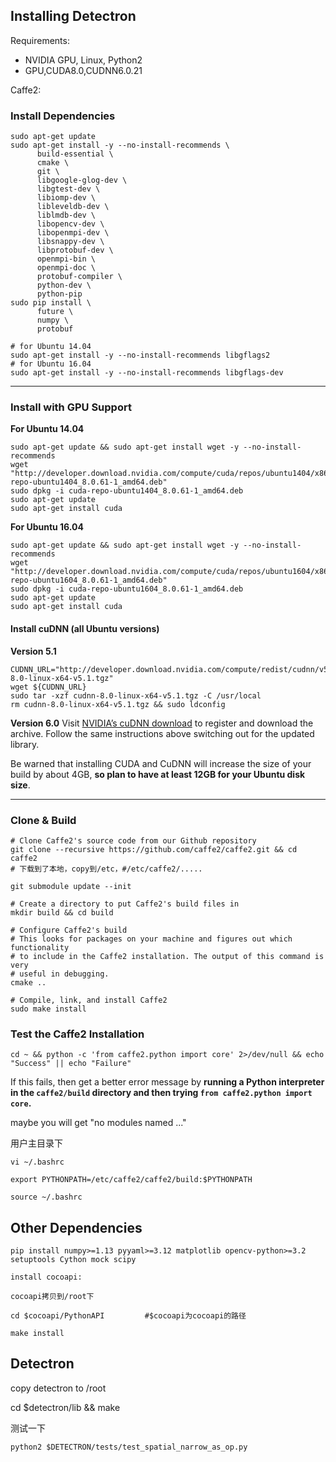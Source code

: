 ## Installing Detectron

Requirements:

- NVIDIA GPU, Linux, Python2
- GPU,CUDA8.0,CUDNN6.0.21

Caffe2:

### Install Dependencies

```
sudo apt-get update
sudo apt-get install -y --no-install-recommends \
      build-essential \
      cmake \
      git \
      libgoogle-glog-dev \
      libgtest-dev \
      libiomp-dev \
      libleveldb-dev \
      liblmdb-dev \
      libopencv-dev \
      libopenmpi-dev \
      libsnappy-dev \
      libprotobuf-dev \
      openmpi-bin \
      openmpi-doc \
      protobuf-compiler \
      python-dev \
      python-pip                          
sudo pip install \
      future \
      numpy \
      protobuf
      
# for Ubuntu 14.04
sudo apt-get install -y --no-install-recommends libgflags2
# for Ubuntu 16.04
sudo apt-get install -y --no-install-recommends libgflags-dev

```





******************************************************************************************************

### Install with GPU Support

**For Ubuntu 14.04**

```
sudo apt-get update && sudo apt-get install wget -y --no-install-recommends
wget "http://developer.download.nvidia.com/compute/cuda/repos/ubuntu1404/x86_64/cuda-repo-ubuntu1404_8.0.61-1_amd64.deb"
sudo dpkg -i cuda-repo-ubuntu1404_8.0.61-1_amd64.deb
sudo apt-get update
sudo apt-get install cuda
```

**For Ubuntu 16.04**

```
sudo apt-get update && sudo apt-get install wget -y --no-install-recommends
wget "http://developer.download.nvidia.com/compute/cuda/repos/ubuntu1604/x86_64/cuda-repo-ubuntu1604_8.0.61-1_amd64.deb"
sudo dpkg -i cuda-repo-ubuntu1604_8.0.61-1_amd64.deb
sudo apt-get update
sudo apt-get install cuda
```

#### Install cuDNN (all Ubuntu versions)

**Version 5.1**

```
CUDNN_URL="http://developer.download.nvidia.com/compute/redist/cudnn/v5.1/cudnn-8.0-linux-x64-v5.1.tgz"
wget ${CUDNN_URL}
sudo tar -xzf cudnn-8.0-linux-x64-v5.1.tgz -C /usr/local
rm cudnn-8.0-linux-x64-v5.1.tgz && sudo ldconfig
```

**Version 6.0** Visit [NVIDIA’s cuDNN download](https://developer.nvidia.com/rdp/cudnn-download) to register and download the archive. Follow the same instructions above switching out for the updated library.

Be warned that installing CUDA and CuDNN will increase the size of your build by about 4GB, **so plan to have at least 12GB for your Ubuntu disk size**.

*************************************************************************************************************************************************************************************

### Clone & Build

```
# Clone Caffe2's source code from our Github repository
git clone --recursive https://github.com/caffe2/caffe2.git && cd caffe2
# 下载到了本地，copy到/etc，#/etc/caffe2/.....

git submodule update --init

# Create a directory to put Caffe2's build files in
mkdir build && cd build

# Configure Caffe2's build
# This looks for packages on your machine and figures out which functionality
# to include in the Caffe2 installation. The output of this command is very
# useful in debugging.
cmake ..

# Compile, link, and install Caffe2
sudo make install
```

### Test the Caffe2 Installation

```
cd ~ && python -c 'from caffe2.python import core' 2>/dev/null && echo "Success" || echo "Failure"
```

If this fails, then get a better error message by **running a Python interpreter in the `caffe2/build` directory and then trying `from caffe2.python import core`.**

maybe you will get "no modules named ..."

用户主目录下

```
vi ~/.bashrc

export PYTHONPATH=/etc/caffe2/caffe2/build:$PYTHONPATH

source ~/.bashrc

```

## Other Dependencies

```
pip install numpy>=1.13 pyyaml>=3.12 matplotlib opencv-python>=3.2 setuptools Cython mock scipy
```

```
install cocoapi:

cocoapi拷贝到/root下

cd $cocoapi/PythonAPI         #$cocoapi为cocoapi的路径

make install

```

## Detectron

copy detectron to /root

cd  $detectron/lib && make

测试一下

```
python2 $DETECTRON/tests/test_spatial_narrow_as_op.py
```

